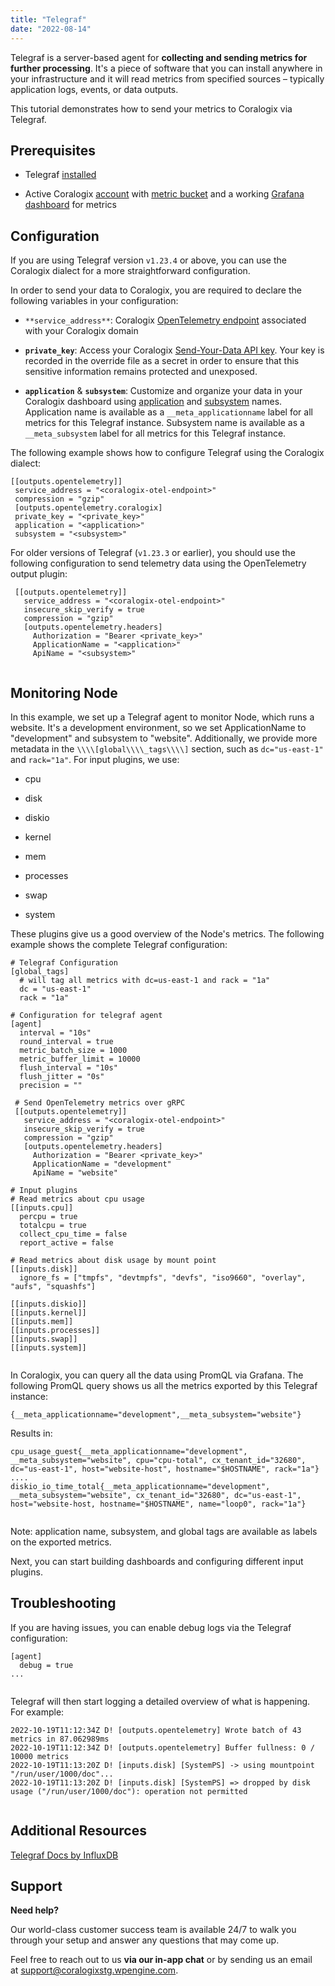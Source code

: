 ```yaml
---
title: "Telegraf"
date: "2022-08-14"
---
```


Telegraf is a server-based agent for **collecting and sending metrics for further processing**. It's a piece of software that you can install anywhere in your infrastructure and it will read metrics from specified sources – typically application logs, events, or data outputs.

This tutorial demonstrates how to send your metrics to Coralogix via Telegraf.

## Prerequisites

- Telegraf [installed](https://docs.influxdata.com/telegraf/v1.21/introduction/installation/)

- Active Coralogix [account](https://signup.coralogixstg.wpengine.com/#/) with [metric bucket](https://coralogixstg.wpengine.com/docs/archive-s3-bucket-forever/) and a working [Grafana dashboard](https://coralogixstg.wpengine.com/docs/hosted-grafana-view/) for metrics

## Configuration

If you are using Telegraf version `v1.23.4` or above, you can use the Coralogix dialect for a more straightforward configuration.

In order to send your data to Coralogix, you are required to declare the following variables in your configuration:

- `**service_address**`: Coralogix [OpenTelemetry endpoint](https://coralogixstg.wpengine.com/docs/coralogix-endpoints/) associated with your Coralogix domain

- **`private_key`**: Access your Coralogix [Send-Your-Data API key](https://coralogixstg.wpengine.com/docs/send-your-data-api-key/). Your key is recorded in the override file as a secret in order to ensure that this sensitive information remains protected and unexposed.

- **`application`** & **`subsystem`**: Customize and organize your data in your Coralogix dashboard using [application](https://coralogixstg.wpengine.com/docs/application-and-subsystem-names/) and [subsystem](https://coralogixstg.wpengine.com/docs/application-and-subsystem-names/) names. Application name is available as a `__meta_applicationname` label for all metrics for this Telegraf instance. Subsystem name is available as a `__meta_subsystem` label for all metrics for this Telegraf instance.

The following example shows how to configure Telegraf using the Coralogix dialect:

```
[[outputs.opentelemetry]]
 service_address = "<coralogix-otel-endpoint>"
 compression = "gzip"
 [outputs.opentelemetry.coralogix]
 private_key = "<private_key>"
 application = "<application>"
 subsystem = "<subsystem>" 
```

For older versions of Telegraf (`v1.23.3` or earlier), you should use the following configuration to send telemetry data using the OpenTelemetry output plugin:

```
 [[outputs.opentelemetry]]
   service_address = "<coralogix-otel-endpoint>"
   insecure_skip_verify = true
   compression = "gzip"
   [outputs.opentelemetry.headers]
     Authorization = "Bearer <private_key>"
     ApplicationName = "<application>"
     ApiName = "<subsystem>"
   
```

## Monitoring Node

In this example, we set up a Telegraf agent to monitor Node, which runs a website. It's a development environment, so we set ApplicationName to "development" and subsystem to "website". Additionally, we provide more metadata in the `\\\\[global\\\\_tags\\\\]` section, such as `dc="us-east-1"` and `rack="1a"`. For input plugins, we use:

- cpu

- disk

- diskio

- kernel

- mem

- processes

- swap

- system

These plugins give us a good overview of the Node's metrics. The following example shows the complete Telegraf configuration:

```
# Telegraf Configuration
[global_tags]
  # will tag all metrics with dc=us-east-1 and rack = "1a"
  dc = "us-east-1"
  rack = "1a"

# Configuration for telegraf agent
[agent]
  interval = "10s"
  round_interval = true
  metric_batch_size = 1000
  metric_buffer_limit = 10000
  flush_interval = "10s"
  flush_jitter = "0s"
  precision = ""

 # Send OpenTelemetry metrics over gRPC
 [[outputs.opentelemetry]]
   service_address = "<coralogix-otel-endpoint>"
   insecure_skip_verify = true
   compression = "gzip"
   [outputs.opentelemetry.headers]
     Authorization = "Bearer <private_key>"
     ApplicationName = "development"
     ApiName = "website"

# Input plugins
# Read metrics about cpu usage
[[inputs.cpu]]
  percpu = true
  totalcpu = true
  collect_cpu_time = false
  report_active = false

# Read metrics about disk usage by mount point
[[inputs.disk]]
  ignore_fs = ["tmpfs", "devtmpfs", "devfs", "iso9660", "overlay", "aufs", "squashfs"]

[[inputs.diskio]]
[[inputs.kernel]]
[[inputs.mem]]
[[inputs.processes]]
[[inputs.swap]]
[[inputs.system]]


```

In Coralogix, you can query all the data using PromQL via Grafana. The following PromQL query shows us all the metrics exported by this Telegraf instance:

```
{__meta_applicationname="development",__meta_subsystem="website"}
```

Results in:

```
cpu_usage_guest{__meta_applicationname="development", __meta_subsystem="website", cpu="cpu-total", cx_tenant_id="32680", dc="us-east-1", host="website-host", hostname="$HOSTNAME", rack="1a"}
....
diskio_io_time_total{__meta_applicationname="development", __meta_subsystem="website", cx_tenant_id="32680", dc="us-east-1", host="website-host, hostname="$HOSTNAME", name="loop0", rack="1a"}


```

Note: application name, subsystem, and global tags are available as labels on the exported metrics.

Next, you can start building dashboards and configuring different input plugins.

## Troubleshooting

If you are having issues, you can enable debug logs via the Telegraf configuration:

```
[agent]
  debug = true
...


```

Telegraf will then start logging a detailed overview of what is happening. For example:

```
2022-10-19T11:12:34Z D! [outputs.opentelemetry] Wrote batch of 43 metrics in 87.062989ms
2022-10-19T11:12:34Z D! [outputs.opentelemetry] Buffer fullness: 0 / 10000 metrics
2022-10-19T11:13:20Z D! [inputs.disk] [SystemPS] -> using mountpoint "/run/user/1000/doc"...
2022-10-19T11:13:20Z D! [inputs.disk] [SystemPS] => dropped by disk usage ("/run/user/1000/doc"): operation not permitted


```

## Additional Resources

[Telegraf Docs by InfluxDB](https://docs.influxdata.com/telegraf/v1.21/introduction/installation/)

## Support

**Need help?**

Our world-class customer success team is available 24/7 to walk you through your setup and answer any questions that may come up.

Feel free to reach out to us **via our in-app chat** or by sending us an email at [support@coralogixstg.wpengine.com](mailto:support@coralogixstg.wpengine.com).
